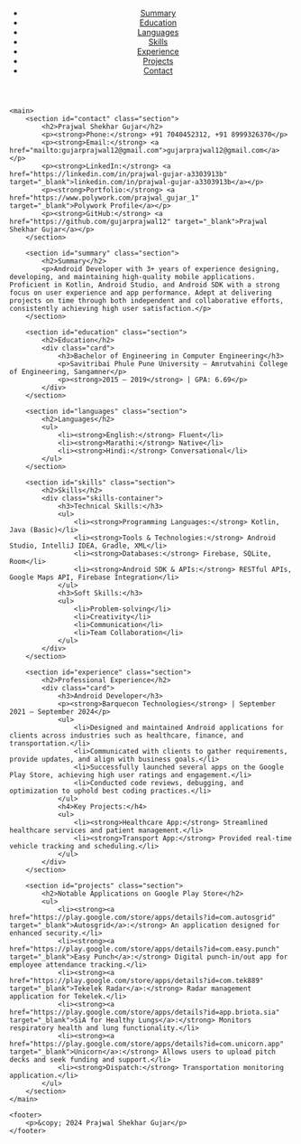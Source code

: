 <!DOCTYPE html>
<html lang="en">
<head>
    <meta charset="UTF-8">
    <meta name="viewport" content="width=device-width, initial-scale=1.0">
    <title>Prajwal Shekhar Gujar - Android Developer</title>
    <link href="https://fonts.googleapis.com/css2?family=Roboto:wght@400;500;700&display=swap" rel="stylesheet">
    <link rel="stylesheet" href="styles.css">
</head>
<body>
    <header>
        <nav>
            <ul>
                <li><a href="#summary">Summary</a></li>
                <li><a href="#education">Education</a></li>
                <li><a href="#languages">Languages</a></li>
                <li><a href="#skills">Skills</a></li>
                <li><a href="#experience">Experience</a></li>
                <li><a href="#projects">Projects</a></li>
                <li><a href="#contact">Contact</a></li>
            </ul>
        </nav>
    </header>

    <main>
        <section id="contact" class="section">
            <h2>Prajwal Shekhar Gujar</h2>
            <p><strong>Phone:</strong> +91 7040452312, +91 8999326370</p>
            <p><strong>Email:</strong> <a href="mailto:gujarprajwal12@gmail.com">gujarprajwal12@gmail.com</a></p>
            <p><strong>LinkedIn:</strong> <a href="https://linkedin.com/in/prajwal-gujar-a3303913b" target="_blank">linkedin.com/in/prajwal-gujar-a3303913b</a></p>
            <p><strong>Portfolio:</strong> <a href="https://www.polywork.com/prajwal_gujar_1" target="_blank">Polywork Profile</a></p>
            <p><strong>GitHub:</strong> <a href="https://github.com/gujarprajwal12" target="_blank">Prajwal Shekhar Gujar</a></p>
        </section>

        <section id="summary" class="section">
            <h2>Summary</h2>
            <p>Android Developer with 3+ years of experience designing, developing, and maintaining high-quality mobile applications. Proficient in Kotlin, Android Studio, and Android SDK with a strong focus on user experience and app performance. Adept at delivering projects on time through both independent and collaborative efforts, consistently achieving high user satisfaction.</p>
        </section>

        <section id="education" class="section">
            <h2>Education</h2>
            <div class="card">
                <h3>Bachelor of Engineering in Computer Engineering</h3>
                <p>Savitribai Phule Pune University – Amrutvahini College of Engineering, Sangamner</p>
                <p><strong>2015 – 2019</strong> | GPA: 6.69</p>
            </div>
        </section>

        <section id="languages" class="section">
            <h2>Languages</h2>
            <ul>
                <li><strong>English:</strong> Fluent</li>
                <li><strong>Marathi:</strong> Native</li>
                <li><strong>Hindi:</strong> Conversational</li>
            </ul>
        </section>

        <section id="skills" class="section">
            <h2>Skills</h2>
            <div class="skills-container">
                <h3>Technical Skills:</h3>
                <ul>
                    <li><strong>Programming Languages:</strong> Kotlin, Java (Basic)</li>
                    <li><strong>Tools & Technologies:</strong> Android Studio, IntelliJ IDEA, Gradle, XML</li>
                    <li><strong>Databases:</strong> Firebase, SQLite, Room</li>
                    <li><strong>Android SDK & APIs:</strong> RESTful APIs, Google Maps API, Firebase Integration</li>
                </ul>
                <h3>Soft Skills:</h3>
                <ul>
                    <li>Problem-solving</li>
                    <li>Creativity</li>
                    <li>Communication</li>
                    <li>Team Collaboration</li>
                </ul>
            </div>
        </section>

        <section id="experience" class="section">
            <h2>Professional Experience</h2>
            <div class="card">
                <h3>Android Developer</h3>
                <p><strong>Barquecon Technologies</strong> | September 2021 – September 2024</p>
                <ul>
                    <li>Designed and maintained Android applications for clients across industries such as healthcare, finance, and transportation.</li>
                    <li>Communicated with clients to gather requirements, provide updates, and align with business goals.</li>
                    <li>Successfully launched several apps on the Google Play Store, achieving high user ratings and engagement.</li>
                    <li>Conducted code reviews, debugging, and optimization to uphold best coding practices.</li>
                </ul>
                <h4>Key Projects:</h4>
                <ul>
                    <li><strong>Healthcare App:</strong> Streamlined healthcare services and patient management.</li>
                    <li><strong>Transport App:</strong> Provided real-time vehicle tracking and scheduling.</li>
                </ul>
            </div>
        </section>

        <section id="projects" class="section">
            <h2>Notable Applications on Google Play Store</h2>
            <ul>
                <li><strong><a href="https://play.google.com/store/apps/details?id=com.autosgrid" target="_blank">Autosgrid</a>:</strong> An application designed for enhanced security.</li>
                <li><strong><a href="https://play.google.com/store/apps/details?id=com.easy.punch" target="_blank">Easy Punch</a>:</strong> Digital punch-in/out app for employee attendance tracking.</li>
                <li><strong><a href="https://play.google.com/store/apps/details?id=com.tek889" target="_blank">Tekelek Radar</a>:</strong> Radar management application for Tekelek.</li>
                <li><strong><a href="https://play.google.com/store/apps/details?id=app.briota.sia" target="_blank">SiA for Healthy Lungs</a>:</strong> Monitors respiratory health and lung functionality.</li>
                <li><strong><a href="https://play.google.com/store/apps/details?id=com.unicorn.app" target="_blank">Unicorn</a>:</strong> Allows users to upload pitch decks and seek funding and support.</li>
                <li><strong>Dispatch:</strong> Transportation monitoring application.</li>
            </ul>
        </section>
    </main>

    <footer>
        <p>&copy; 2024 Prajwal Shekhar Gujar</p>
    </footer>
</body>
</html>
